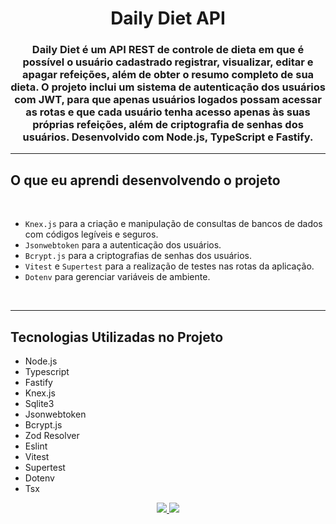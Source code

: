 <h1 align="center">Daily Diet API</h1>

<h3 align="center">Daily Diet é um API REST de controle de dieta em que é possível o usuário cadastrado registrar, visualizar, editar e apagar refeições, além de obter o resumo completo de sua dieta. O projeto inclui um sistema de autenticação dos usuários com JWT, para que apenas usuários logados possam acessar as rotas e que cada usuário tenha acesso apenas às suas próprias refeições, além de criptografia de senhas dos usuários. Desenvolvido com Node.js, TypeScript e Fastify.</h3>

---

<h2>O que eu aprendi desenvolvendo o projeto</h2>

<br>

- `Knex.js` para a criação e manipulação de consultas de bancos de dados com códigos legíveis e seguros.
- `Jsonwebtoken` para a autenticação dos usuários.
- `Bcrypt.js` para a criptografias de senhas dos usuários.
- `Vitest` e `Supertest` para a realização de testes nas rotas da aplicação.
- `Dotenv` para gerenciar variáveis de ambiente.

<br>

---

<h2>Tecnologias Utilizadas no Projeto</h2>

- Node.js
- Typescript
- Fastify
- Knex.js
- Sqlite3
- Jsonwebtoken
- Bcrypt.js
- Zod Resolver
- Eslint
- Vitest
- Supertest
- Dotenv
- Tsx

<div id="footer" align="center">
<a href="https://www.linkedin.com/in/pedro-schinke-17b866223/" target="_blank">
<img src="https://img.shields.io/badge/-LinkedIn-%230077B5?style=for-the-badge&logo=linkedin&logoColor=white" target="_blank">
</a>
<a href = "mailto:pedro.schinke@outlook.com">
<img src="https://img.shields.io/badge/-Gmail-%23333?style=for-the-badge&logo=gmail&logoColor=white" target="_blank">
</a>
</div>